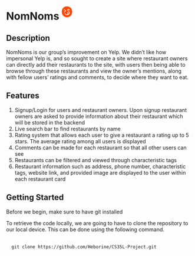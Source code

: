<h1>NomNoms     <img src="./sacks/public/logo.png" width=30 height=40></h1>
<h2>Description</h2>
<p>NomNoms is our group’s improvement on Yelp. We didn’t like how impersonal Yelp is, and so sought to create a site where restaurant owners can directly add their restaurants to the site, with users then being able to browse through these restaurants and view the owner’s mentions, along with fellow users’ ratings and comments, to decide where they want to eat.</p>

<h2>Features</h2>
<ol>
  <li>Signup/Login for users and restaurant owners. Upon signup restaurant owners are asked to provide information about their restaurant which will be stored in the backend</li>
  <li>Live search bar to find restaurants by name</li>
  <li>Rating system that allows each user to give a restaurant a rating up to 5 stars. The average rating among all users is displayed</li>
  <li>Comments can be made for each restaurant so that all other users can see</li>
  <li>Restaurants can be filtered and viewed through characteristic tags</li>
  <li>Restaurant information such as address, phone number, characteristic tags, website link, and provided image are displayed to the user within each restaurant card</li>
</ol>

<h2>Getting Started</h2>
<p>Before we begin, make sure to have git installed</p>

<p> To retrieve the code locally, we are going to have to clone the repository to our local device. This can be done using the following command.</p>
<pre><code>
  git clone https://github.com/Heborine/CS35L-Project.git
</code></pre>

